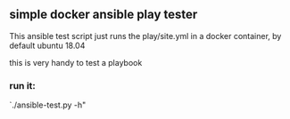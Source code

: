 ## simple docker ansible play tester
This ansible test script just runs the play/site.yml in a docker container, by default ubuntu 18.04

this is very handy to test a playbook

### run it:
`./ansible-test.py -h"
